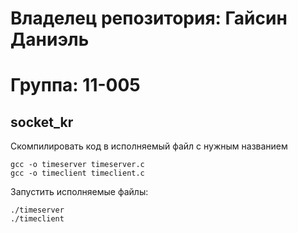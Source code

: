 # Владелец репозитория: Гайсин Даниэль
# Группа: 11-005

## socket_kr
Скомпилировать код в исполняемый файл с нужным названием

    gcc -o timeserver timeserver.c
    gcc -o timeclient timeclient.c

Запустить исполняемые файлы:

    ./timeserver
    ./timeclient
